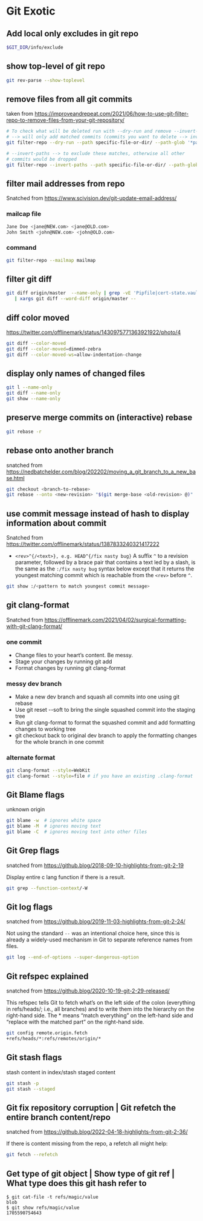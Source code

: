 # Git Exotic

## Add local only excludes in git repo

```sh
$GIT_DIR/info/exclude
```

## show top-level of git repo

```sh
git rev-parse --show-toplevel
```

## remove files from all git commits

taken from <https://improveandrepeat.com/2021/06/how-to-use-git-filter-repo-to-remove-files-from-your-git-repository/>

```sh
# To check what will be deleted run with --dry-run and remove --invert-paths
# --> will only add matched commits (commits you want to delete --> invert)
git filter-repo --dry-run --path specific-file-or-dir/ --path-glob '*partial-name-in-subfolder*'

# --invert-paths --> to exclude these matches, otherwise all other
# commits would be dropped
git filter-repo --invert-paths --path specific-file-or-dir/ --path-glob '*partial-name-in-subfolder*'

```

## filter mail addresses from repo

Snatched from <https://www.scivision.dev/git-update-email-address/>

### mailcap file

```sh
Jane Doe <jane@NEW.com> <jane@OLD.com>
John Smith <john@NEW.com> <john@OLD.com>
```

### command

```sh
git filter-repo --mailmap mailmap
```

## filter git diff

```sh
git diff origin/master  --name-only | grep -vE 'Pipfile|cert-state.vault.yaml' \
   | xargs git diff --word-diff origin/master --
```

## diff color moved

<https://twitter.com/offlinemark/status/1430975771363921922/photo/4>

```sh
git diff --color-moved
git diff --color-moved=dimmed-zebra
git diff --color-moved-ws=allow-indentation-change
```

## display only names of changed files

```sh
git l --name-only
git diff --name-only
git show --name-only
```

## preserve merge commits on (interactive) rebase

```sh
git rebase -r
```

## rebase onto another branch

snatched from <https://nedbatchelder.com/blog/202202/moving_a_git_branch_to_a_new_base.html>

```sh
git checkout <branch-to-rebase>
git rebase --onto <new-revision> "$(git merge-base <old-revision> @)"
```

## use commit message instead of hash to display information about commit

Snatched from <https://twitter.com/offlinemark/status/1387833240321417222>

* `<rev>^{/<text>}, e.g. HEAD^{/fix nasty bug}`
  A suffix `^` to a revision parameter, followed by a brace pair that
  contains a text led by a slash, is the same as the `:/fix nasty bug`
  syntax below except that it returns the youngest matching commit
  which is reachable from the `<rev>` before `^`.

```sh
git show :/<pattern to match youngest commit message>
```

## git clang-format

Snatched from <https://offlinemark.com/2021/04/02/surgical-formatting-with-git-clang-format/>

### one commit

* Change files to your heart’s content. Be messy.
* Stage your changes by running git add
* Format changes by running git clang-format

### messy dev branch

* Make a new dev branch and squash all commits into one using git rebase
* Use git reset --soft to bring the single squashed commit into the staging tree
* Run git clang-format to format the squashed commit and add formatting changes
  to working tree
* git checkout back to original dev branch to apply the formatting changes for
  the whole branch in one commit

### alternate format

```sh
git clang-format --style=WebKit
git clang-format --style=file # if you have an existing .clang-format
```

## Git Blame flags

unknown origin

```sh
git blame -w  # ignores white space
git blame -M  # ignores moving text
git blame -C  # ignores moving text into other files
```

## Git Grep flags

snatched from <https://github.blog/2018-09-10-highlights-from-git-2-19>

Display entire c lang function if there is a result.

```sh
git grep --function-context/-W
```

## Git log flags

snatched from <https://github.blog/2019-11-03-highlights-from-git-2-24/>

Not using the standard `--` was an intentional choice here, since this is
already a widely-used mechanism in Git to separate reference names from files.

```sh
git log --end-of-options --super-dangerous-option
```

## Git refspec explained

snatched from <https://github.blog/2020-10-19-git-2-29-released/>

This refspec tells Git to fetch what’s on the left side of the colon
(everything in refs/heads/; i.e., all branches) and to write them into
the hierarchy on the right-hand side. The \* means “match everything”
on the left-hand side and “replace with the matched part” on the right-hand side.

```sh
git config remote.origin.fetch
+refs/heads/*:refs/remotes/origin/*
```

## Git stash flags

stash content in index/stash staged content

```sh
git stash -p
git stash --staged
```

## Git fix repository corruption |  Git refetch the entire branch content/repo

snatched from <https://github.blog/2022-04-18-highlights-from-git-2-36/>

If there is content missing from the repo, a refetch all might help:

```sh
git fetch --refetch
```

## Get type of git object | Show type of git ref | What type does this git hash refer to

```
$ git cat-file -t refs/magic/value
blob
$ git show refs/magic/value
1705590754643
```
